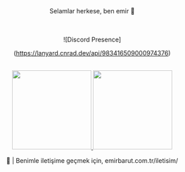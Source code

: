 <center> Selamlar herkese, ben emir 👋<center>
  
  <br></br>
![Discord Presence]<center>(https://lanyard.cnrad.dev/api/983416509000974376)</center><br>

<p align="center">
<a href="https://github.com/febarut">
  <img height="180em" src="https://github-readme-stats-eight-theta.vercel.app/api?username=febarut&show_icons=true&theme=algolia&include_all_commits=true&count_private=true"/>
  <img height="180em" src="https://github-readme-stats-eight-theta.vercel.app/api/top-langs/?username=febarut&layout=compact&langs_count=8&theme=algolia&include_all_commits=true&count_private=true"/>
</a>
</p>



<center>🌱 | Benimle iletişime geçmek için, emirbarut.com.tr/iletisim/</center>
  
<!--
**febarut/febarut** is a ✨ _special_ ✨ repository because its `README.md` (this file) appears on your GitHub profile.

Here are some ideas to get you started:

- 🔭 I’m currently working on ...
- 🌱 I’m currently learning ...
- 👯 I’m looking to collaborate on ...
- 🤔 I’m looking for help with ...
- 💬 Ask me about ...
- 📫 How to reach me: ...
- 😄 Pronouns: ...
- ⚡ Fun fact: ...
-->
